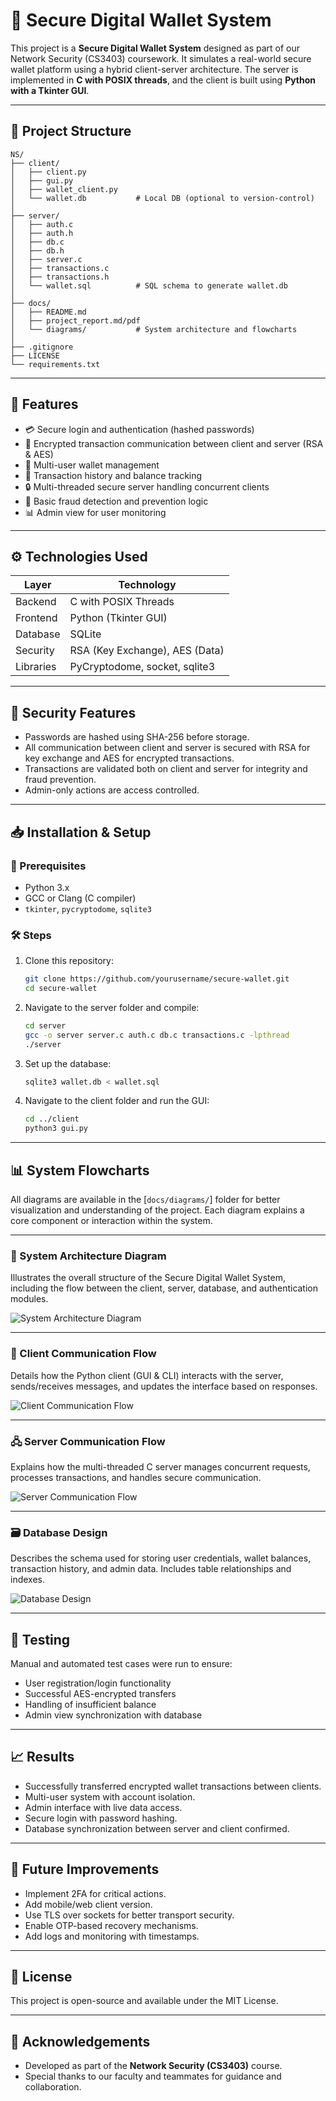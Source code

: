 # 🔐 Secure Digital Wallet System

This project is a **Secure Digital Wallet System** designed as part of our Network Security (CS3403) coursework. It simulates a real-world secure wallet platform using a hybrid client-server architecture. The server is implemented in **C with POSIX threads**, and the client is built using **Python with a Tkinter GUI**.

---

## 📁 Project Structure

```
NS/
├── client/
│   ├── client.py
│   ├── gui.py
│   ├── wallet_client.py
│   └── wallet.db           # Local DB (optional to version-control)
│
├── server/
│   ├── auth.c
│   ├── auth.h
│   ├── db.c
│   ├── db.h
│   ├── server.c
│   ├── transactions.c
│   ├── transactions.h
│   └── wallet.sql          # SQL schema to generate wallet.db
│
├── docs/
│   ├── README.md
│   ├── project_report.md/pdf
│   └── diagrams/           # System architecture and flowcharts
│
├── .gitignore
├── LICENSE
└── requirements.txt
```

---

## 🚀 Features

- 💳 Secure login and authentication (hashed passwords)
- 🔄 Encrypted transaction communication between client and server (RSA & AES)
- 👥 Multi-user wallet management
- 💼 Transaction history and balance tracking
- 🔒 Multi-threaded secure server handling concurrent clients
- 🧪 Basic fraud detection and prevention logic
- 📊 Admin view for user monitoring

---

## ⚙️ Technologies Used

| Layer         | Technology                     |
|---------------|--------------------------------|
| Backend       | C with POSIX Threads           |
| Frontend      | Python (Tkinter GUI)           |
| Database      | SQLite                         |
| Security      | RSA (Key Exchange), AES (Data) |
| Libraries     | PyCryptodome, socket, sqlite3  |

---

## 🔐 Security Features

- Passwords are hashed using SHA-256 before storage.
- All communication between client and server is secured with RSA for key exchange and AES for encrypted transactions.
- Transactions are validated both on client and server for integrity and fraud prevention.
- Admin-only actions are access controlled.

---

## 📥 Installation & Setup

### 🔧 Prerequisites
- Python 3.x
- GCC or Clang (C compiler)
- `tkinter`, `pycryptodome`, `sqlite3`

### 🛠️ Steps

1. Clone this repository:
   ```bash
   git clone https://github.com/yourusername/secure-wallet.git
   cd secure-wallet
   ```

2. Navigate to the server folder and compile:
   ```bash
   cd server
   gcc -o server server.c auth.c db.c transactions.c -lpthread
   ./server
   ```

3. Set up the database:
   ```bash
   sqlite3 wallet.db < wallet.sql
   ```

4. Navigate to the client folder and run the GUI:
   ```bash
   cd ../client
   python3 gui.py
   ```

---

## 📊 System Flowcharts

All diagrams are available in the [`docs/diagrams/`] folder for better visualization and understanding of the project. Each diagram explains a core component or interaction within the system.

---

### 🧠 System Architecture Diagram  
Illustrates the overall structure of the Secure Digital Wallet System, including the flow between the client, server, database, and authentication modules.

![System Architecture Diagram](diagrams/system_architecture.png)

---

### 🧾 Client Communication Flow  
Details how the Python client (GUI & CLI) interacts with the server, sends/receives messages, and updates the interface based on responses.

![Client Communication Flow](diagrams/client_side.png)

---

### 🖧 Server Communication Flow  
Explains how the multi-threaded C server manages concurrent requests, processes transactions, and handles secure communication.

![Server Communication Flow](diagrams/server_side.png)

---

### 🗃️ Database Design  
Describes the schema used for storing user credentials, wallet balances, transaction history, and admin data. Includes table relationships and indexes.

![Database Design](diagrams/database.png)


---

## 🧪 Testing

Manual and automated test cases were run to ensure:
- User registration/login functionality
- Successful AES-encrypted transfers
- Handling of insufficient balance
- Admin view synchronization with database

---

## 📈 Results

- Successfully transferred encrypted wallet transactions between clients.
- Multi-user system with account isolation.
- Admin interface with live data access.
- Secure login with password hashing.
- Database synchronization between server and client confirmed.

---

## 🌱 Future Improvements

- Implement 2FA for critical actions.
- Add mobile/web client version.
- Use TLS over sockets for better transport security.
- Enable OTP-based recovery mechanisms.
- Add logs and monitoring with timestamps.

---

## 🧾 License

This project is open-source and available under the MIT License.

---

## 🤝 Acknowledgements

- Developed as part of the **Network Security (CS3403)** course.
- Special thanks to our faculty and teammates for guidance and collaboration.